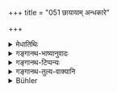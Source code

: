 +++
title = "051 छायायाम् अन्धकारे"

+++

<details><summary>मेधातिथिः</summary>

**मूत्रोच्चारसमुत्सर्गं** त्यागम् ॥ ४.५१ ॥
</details>

<details><summary>गङ्गानथ-भाष्यानुवादः</summary>

‘*Samutsarga*’—passing.—(51)
</details>

<details><summary>गङ्गानथ-टिप्पन्यः</summary>

Burnell is not right in saying that “Medhātithi omits this verse” (see
*Translation*). He adds—“The verse occurs in the Mahābhārata 13.104.76,
following the one that is equivalent to Manu 52, but with the var. lec.
(a) *ubhe mūtrapurīṣe tu* (b) (in the second *pāda*) *tathāhyāyurna
ṛsyate*.”

This verse is quoted in *Vīramitrodaya* (Āhnika, p. 27), which explains
‘*yathādivā*’ as ‘facing the North’;—and again on p. 30;—in
*Smṛtitattva* (p. 328), which explains ‘*uccāra*’ as ‘excreta’;—in
*Vidhānapārijāta* (p. 152);—in *Smṛtisāroddhāra* (p. 265), which notes
that the freedom herein set forth is meant only for occasions when one
is unable to determine the exact directions, and when there is danger to
life;—in *Kṛtyasārasamuccaya* (p. 45), which explains
‘*prāṇabādhābhayeṣu*’ as ‘when there is danger to life from tigers and
other things’;—in *Nṛsiṃhaprasāda* (Āhnika, p. 3b);—and in
*Nityācārapradīpa* (p. 250).
</details>

<details><summary>गङ्गानथ-तुल्य-वाक्यानि</summary>

**(verses 4.50-51)  
**

See Comparative notes for [Verse
3.50].
</details>

<details><summary>Bühler</summary>

051	In the shade or in darkness a Brahmana may, both by day and at night, do it, assuming any position he pleases; likewise when his life is in danger.
</details>
